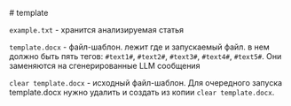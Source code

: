 #   t e m p l a t e 

`example.txt` - хранится анализируемая статья

`template.docx` - файл-шаблон. лежит где и запускаемый файл. в нем должно быть пять тегов: `#text1#`, `#text2#`, `#text3#`, `#text4#`, `#text5#`. Они заменяются на сгенерированные LLM сообщения

`clear template.docx` - исходный файл-шаблон. Для очередного запуска template.docx нужно удалить и создать из копии `clear template.docx`.
